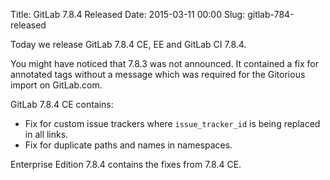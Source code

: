 Title: GitLab 7.8.4 Released
Date: 2015-03-11 00:00
Slug: gitlab-784-released

Today we release GitLab 7.8.4 CE, EE and GitLab CI 7.8.4.

</p>

You might have noticed that 7.8.3 was not announced. It contained a fix
for annotated tags without a message which was required for the
Gitorious import on GitLab.com.

</p>

GitLab 7.8.4 CE contains:

</p>

-   Fix for custom issue trackers where `issue_tracker_id` is being
    replaced in all links.
-   Fix for duplicate paths and names in namespaces.

</p>

Enterprise Edition 7.8.4 contains the fixes from 7.8.4 CE.

</p>

